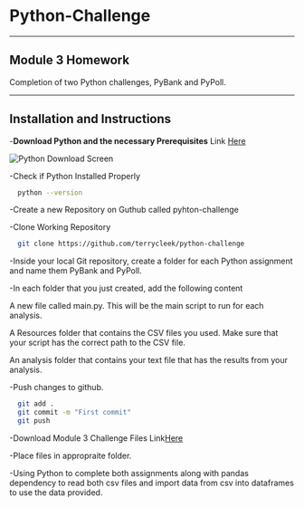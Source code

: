 # Python-Challenge

--------


## Module 3 Homework
Completion of two Python challenges, PyBank and PyPoll.

---
## Installation and Instructions
-**Download Python and the necessary Prerequisites**
Link [Here](https://www.python.org/)

![Python Download Screen](https://docs.python.org/3/_images/win_installer.png)

-Check if Python Installed Properly
 ```sh
   python --version
   ```
   
-Create a new Repository on Guthub called pyhton-challenge


-Clone Working Repository
 ```sh
   git clone https://github.com/terrycleek/python-challenge
   ```
-Inside your local Git repository, create a folder for each Python assignment and name them PyBank and PyPoll.
    

-In each folder that you just created, add the following content

  A new file called main.py. This will be the main script to run for each analysis.

  A Resources folder that contains the CSV files you used. Make sure that your script has the correct path to the CSV file.

  An analysis folder that contains your text file that has the results from your analysis.
  
-Push changes to github.
 ```sh
   git add .
   git commit -m "First commit"
   git push
   ```
-Download Module 3 Challenge Files
Link[Here](https://static.bc-edx.com/data/dl-1-2/m3/lms/starter/Starter_Code.zip)

-Place files in appropraite folder. 

-Using Python to complete both assignments along with pandas dependency to read both csv files and import data from csv into dataframes to use the data provided.



